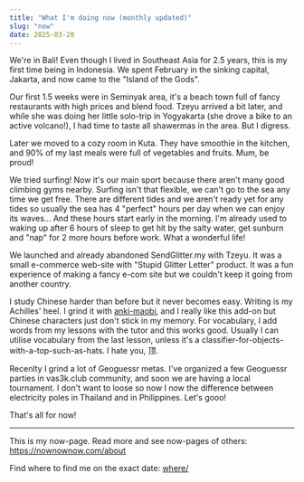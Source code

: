 ```yaml
---
title: "What I'm doing now (monthly updated)"
slug: "now"
date: 2025-03-20
---
```


We're in Bali! Even though I lived in Southeast Asia for 2.5 years, this is my
first time being in Indonesia. We spent February in the sinking capital,
Jakarta, and now came to the "Island of the Gods".

Our first 1.5 weeks were in Seminyak area, it's a beach town full of fancy restaurants
with high prices and blend food. Tzeyu arrived a bit later, and while she was doing her
little solo-trip in Yogyakarta (she drove a bike to an active volcano!), I had time to
taste all shawermas in the area. But I digress.

Later we moved to a cozy room in Kuta. They have smoothie in the kitchen, and 90% of my
last meals were full of vegetables and fruits. Mum, be proud!

We tried surfing! Now it's our main sport because there aren't many good
climbing gyms nearby. Surfing isn't that flexible, we can't go to the sea any
time we get free. There are different tides and we aren't ready yet for any
tides so usually the sea has 4 "perfect" hours per day when we can enjoy its
waves... And these hours start early in the morning. I'm already used to waking
up after 6 hours of sleep to get hit by the salty water, get sunburn and "nap"
for 2 more hours before work. What a wonderful life!

We launched and already abandoned SendGlitter.my with Tzeyu. It was a small
e-commerce web-site with "Stupid Glitter Letter" product. It was a fun
experience of making a fancy e-com site but we couldn't keep it going from
another country.

I study Chinese harder than before but it never becomes easy. Writing is my
Achilles' heel. I grind it with
[anki-maobi](https://github.com/jcklie/anki-maobi), and I really like this
add-on but Chinese characters just don't stick in my memory. For vocabulary, I
add words from my lessons with the tutor and this works good. Usually I can
utilise vocabulary from the last lesson, unless it's a
classifier-for-objects-with-a-top-such-as-hats. I hate you, 顶.

Recenlty I grind a lot of Geoguessr metas. I've organized a few Geoguessr
parties in vas3k.club community, and soon we are having a local tournament. I
don't want to loose so now I now the difference between electricity poles in
Thailand and in Philippines. Let's gooo!

That's all for now!

---

This is my now-page. Read more and see now-pages of others: https://nownownow.com/about

Find where to find me on the exact date: [where/](/where/)
